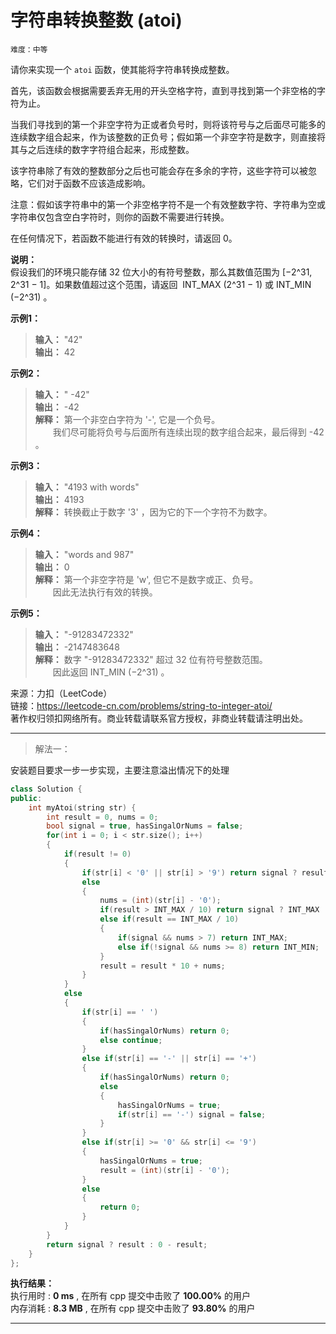 # 字符串转换整数 (atoi) #  
`难度：中等`  

请你来实现一个 `atoi` 函数，使其能将字符串转换成整数。

首先，该函数会根据需要丢弃无用的开头空格字符，直到寻找到第一个非空格的字符为止。

当我们寻找到的第一个非空字符为正或者负号时，则将该符号与之后面尽可能多的连续数字组合起来，作为该整数的正负号；假如第一个非空字符是数字，则直接将其与之后连续的数字字符组合起来，形成整数。

该字符串除了有效的整数部分之后也可能会存在多余的字符，这些字符可以被忽略，它们对于函数不应该造成影响。

注意：假如该字符串中的第一个非空格字符不是一个有效整数字符、字符串为空或字符串仅包含空白字符时，则你的函数不需要进行转换。

在任何情况下，若函数不能进行有效的转换时，请返回 0。  

**说明：**  
假设我们的环境只能存储 32 位大小的有符号整数，那么其数值范围为 [−2^31,  2^31 − 1]。如果数值超过这个范围，请返回  INT_MAX (2^31 − 1) 或 INT_MIN (−2^31) 。  

**示例1：**  
>**输入：** "42"  
>**输出：** 42  

**示例2：**  
>**输入：** "   -42"  
>**输出：** -42  
>**解释：** 第一个非空白字符为 '-', 它是一个负号。  
>&emsp;&emsp;我们尽可能将负号与后面所有连续出现的数字组合起来，最后得到 -42 。

**示例3：**  
>**输入：** "4193 with words"  
>**输出：** 4193  
>**解释：** 转换截止于数字 '3' ，因为它的下一个字符不为数字。  

**示例4：**  
>**输入：** "words and 987"  
>**输出：** 0  
>**解释：** 第一个非空字符是 'w', 但它不是数字或正、负号。  
>&emsp;&emsp;因此无法执行有效的转换。  

**示例5：**  
>**输入：** "-91283472332"  
>**输出：** -2147483648  
>**解释：** 数字 "-91283472332" 超过 32 位有符号整数范围。   
>&emsp;&emsp;因此返回 INT_MIN (−2^31) 。  

来源：力扣（LeetCode）  
链接：https://leetcode-cn.com/problems/string-to-integer-atoi/  
著作权归领扣网络所有。商业转载请联系官方授权，非商业转载请注明出处。  

---  
>解法一：  

安装题目要求一步一步实现，主要注意溢出情况下的处理  
```C++
class Solution {
public:
    int myAtoi(string str) {
        int result = 0, nums = 0;
        bool signal = true, hasSingalOrNums = false;
        for(int i = 0; i < str.size(); i++)
        {
            if(result != 0)
            {
                if(str[i] < '0' || str[i] > '9') return signal ? result : 0 - result;
                else
                {
                    nums = (int)(str[i] - '0');
                    if(result > INT_MAX / 10) return signal ? INT_MAX : INT_MIN;
                    else if(result == INT_MAX / 10)
                    {
                        if(signal && nums > 7) return INT_MAX;
                        else if(!signal && nums >= 8) return INT_MIN;
                    }
                    result = result * 10 + nums;
                }
            }
            else
            {
                if(str[i] == ' ')
                {
                    if(hasSingalOrNums) return 0;
                    else continue;
                }
                else if(str[i] == '-' || str[i] == '+')
                {
                    if(hasSingalOrNums) return 0;
                    else
                    {
                        hasSingalOrNums = true;
                        if(str[i] == '-') signal = false;
                    }
                }
                else if(str[i] >= '0' && str[i] <= '9')
                {
                    hasSingalOrNums = true;
                    result = (int)(str[i] - '0');
                }
                else
                {
                    return 0;
                }
            }
        }
        return signal ? result : 0 - result;
    }
};
```  

**执行结果：**  
执行用时 : **0 ms** , 在所有 cpp 提交中击败了 **100.00%** 的用户  
内存消耗 : **8.3 MB** , 在所有 cpp 提交中击败了 **93.80%** 的用户  

---
